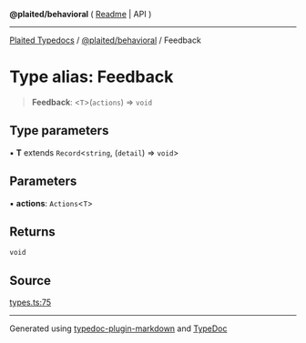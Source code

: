 **@plaited/behavioral** ( [Readme](../README.md) \| API )

***

[Plaited Typedocs](../../../modules.md) / [@plaited/behavioral](../modules.md) / Feedback

# Type alias: Feedback

> **Feedback**: \<`T`\>(`actions`) => `void`

## Type parameters

▪ **T** extends `Record`\<`string`, (`detail`) => `void`\>

## Parameters

▪ **actions**: `Actions`\<`T`\>

## Returns

`void`

## Source

[types.ts:75](https://github.com/plaited/plaited/blob/d85458a/libs/behavioral/src/types.ts#L75)

***

Generated using [typedoc-plugin-markdown](https://www.npmjs.com/package/typedoc-plugin-markdown) and [TypeDoc](https://typedoc.org/)
